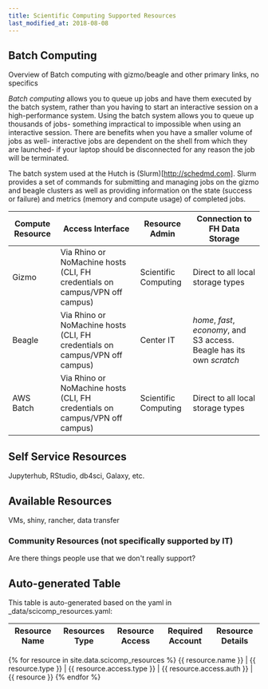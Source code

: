 ```yaml
---
title: Scientific Computing Supported Resources
last_modified_at: 2018-08-08
---
```


## Batch Computing
Overview of Batch computing with gizmo/beagle and other primary links, no specifics

_Batch computing_ allows you to queue up jobs and have them executed by the batch system, rather than you having to start an interactive session on a high-performance system.  Using the batch system allows you to queue up thousands of jobs- something impractical to impossible when using an interactive session.  There are benefits when you have a smaller volume of jobs as well- interactive jobs are dependent on the shell from which they are launched- if your laptop should be disconnected for any reason the job will be terminated.

The batch system used at the Hutch is (Slurm)[http://schedmd.com].  Slurm provides a set of commands for submitting and managing jobs on the gizmo and beagle clusters as well as providing information on the state (success or failure) and metrics (memory and compute usage) of completed jobs.

Compute Resource | Access Interface | Resource Admin | Connection to FH Data Storage
--- | --- | --- | ---
Gizmo | Via Rhino or NoMachine hosts (CLI, FH credentials on campus/VPN off campus) | Scientific Computing | Direct to all local storage types
Beagle | Via Rhino or NoMachine hosts (CLI, FH credentials on campus/VPN off campus) | Center IT | _home_, _fast_, _economy_, and S3 access. Beagle has its own _scratch_
AWS Batch | Via Rhino or NoMachine hosts (CLI, FH credentials on campus/VPN off campus) | Scientific Computing |Direct to all local storage types


## Self Service Resources
Jupyterhub, RStudio, db4sci, Galaxy, etc.

## Available Resources
VMs, shiny, rancher, data transfer

### Community Resources (not specifically supported by IT)
Are there things people use that we don't really support?

## Auto-generated Table
This table is auto-generated based on the yaml in _data/scicomp_resources.yaml:

Resource Name | Resources Type | Resource Access | Required Account | Resource Details
--- | --- | --- | --- | ---
{% for resource in site.data.scicomp_resources %}
      {{ resource.name }} | {{ resource.type }} | {{ resource.access.type }} | {{ resource.access.auth }} | {{ resource }}
{% endfor %}
